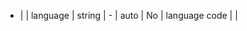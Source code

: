   * |      |  language     | string  | -              |   auto         | No                | language code          |  |
